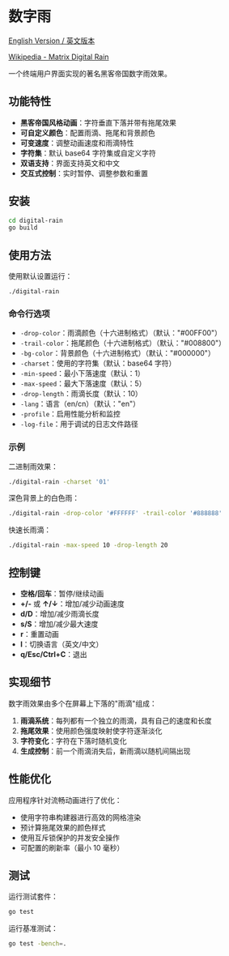 # 数字雨

[English Version / 英文版本](README.md)

[Wikipedia - Matrix Digital Rain](https://en.wikipedia.org/wiki/Matrix_digital_rain)

一个终端用户界面实现的著名黑客帝国数字雨效果。

## 功能特性

- **黑客帝国风格动画**：字符垂直下落并带有拖尾效果
- **可自定义颜色**：配置雨滴、拖尾和背景颜色
- **可变速度**：调整动画速度和雨滴特性
- **字符集**：默认 base64 字符集或自定义字符
- **双语支持**：界面支持英文和中文
- **交互式控制**：实时暂停、调整参数和重置

## 安装

```bash
cd digital-rain
go build
```

## 使用方法

使用默认设置运行：

```bash
./digital-rain
```

### 命令行选项

- `-drop-color`：雨滴颜色（十六进制格式）（默认："#00FF00"）
- `-trail-color`：拖尾颜色（十六进制格式）（默认："#008800"）
- `-bg-color`：背景颜色（十六进制格式）（默认："#000000"）
- `-charset`：使用的字符集（默认：base64 字符）
- `-min-speed`：最小下落速度（默认：1）
- `-max-speed`：最大下落速度（默认：5）
- `-drop-length`：雨滴长度（默认：10）
- `-lang`：语言（en/cn）（默认："en"）
- `-profile`：启用性能分析和监控
- `-log-file`：用于调试的日志文件路径

### 示例

二进制雨效果：

```bash
./digital-rain -charset '01'
```

深色背景上的白色雨：

```bash
./digital-rain -drop-color '#FFFFFF' -trail-color '#888888'
```

快速长雨滴：

```bash
./digital-rain -max-speed 10 -drop-length 20
```

## 控制键

- **空格/回车**：暂停/继续动画
- **+/-** 或 **↑/↓**：增加/减少动画速度
- **d/D**：增加/减少雨滴长度
- **s/S**：增加/减少最大速度
- **r**：重置动画
- **l**：切换语言（英文/中文）
- **q/Esc/Ctrl+C**：退出

## 实现细节

数字雨效果由多个在屏幕上下落的"雨滴"组成：

1. **雨滴系统**：每列都有一个独立的雨滴，具有自己的速度和长度
2. **拖尾效果**：使用颜色强度映射使字符逐渐淡化
3. **字符变化**：字符在下落时随机变化
4. **生成控制**：前一个雨滴消失后，新雨滴以随机间隔出现

## 性能优化

应用程序针对流畅动画进行了优化：

- 使用字符串构建器进行高效的网格渲染
- 预计算拖尾效果的颜色样式
- 使用互斥锁保护的并发安全操作
- 可配置的刷新率（最小 10 毫秒）

## 测试

运行测试套件：

```bash
go test
```

运行基准测试：

```bash
go test -bench=.
```
